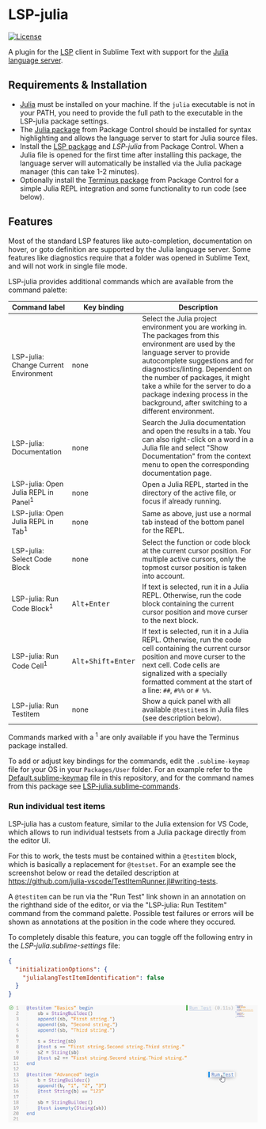 # LSP-julia

[![License](https://img.shields.io/github/license/sublimelsp/LSP-julia)](https://github.com/sublimelsp/LSP-julia/blob/master/LICENSE)

A plugin for the [LSP](https://packagecontrol.io/packages/LSP) client in Sublime Text with support for the [Julia language server](https://github.com/julia-vscode/LanguageServer.jl).

## Requirements & Installation

* [Julia](https://julialang.org/) must be installed on your machine.
  If the `julia` executable is not in your PATH, you need to provide the full path to the executable in the LSP-julia package settings.
* The [Julia package](https://packagecontrol.io/packages/Julia) from Package Control should be installed for syntax highlighting and allows the language server to start for Julia source files.
* Install the [LSP package](https://packagecontrol.io/packages/LSP) and *LSP-julia* from Package Control.
  When a Julia file is opened for the first time after installing this package, the language server will automatically be installed via the Julia package manager (this can take 1-2 minutes).
* Optionally install the [Terminus package](https://packagecontrol.io/packages/Terminus) from Package Control for a simple Julia REPL integration and some functionality to run code (see below).

## Features

Most of the standard LSP features like auto-completion, documentation on hover, or goto definition are supported by the Julia language server.
Some features like diagnostics require that a folder was opened in Sublime Text, and will not work in single file mode.

LSP-julia provides additional commands which are available from the command palette:

| Command label | Key binding | Description |
| ------------- | ----------- | ----------- |
| LSP-julia: Change Current Environment | none | Select the Julia project environment you are working in. The packages from this environment are used by the language server to provide autocomplete suggestions and for diagnostics/linting. Dependent on the number of packages, it might take a while for the server to do a package indexing process in the background, after switching to a different environment. |
| LSP-julia: Documentation | none | Search the Julia documentation and open the results in a tab. You can also right-click on a word in a Julia file and select "Show Documentation" from the context menu to open the corresponding documentation page. |
| LSP-julia: Open Julia REPL in Panel<sup>1</sup> | none | Open a Julia REPL, started in the directory of the active file, or focus if already running. |
| LSP-julia: Open Julia REPL in Tab<sup>1</sup> | none | Same as above, just use a normal tab instead of the bottom panel for the REPL. |
| LSP-julia: Select Code Block | none | Select the function or code block at the current cursor position. For multiple active cursors, only the topmost cursor position is taken into account. |
| LSP-julia: Run Code Block<sup>1</sup> | <kbd>Alt</kbd>+<kbd>Enter</kbd> | If text is selected, run it in a Julia REPL. Otherwise, run the code block containing the current cursor position and move curser to the next block. |
| LSP-julia: Run Code Cell<sup>1</sup> | <kbd>Alt</kbd>+<kbd>Shift</kbd>+<kbd>Enter</kbd> | If text is selected, run it in a Julia REPL. Otherwise, run the code cell containing the current cursor position and move curser to the next cell. Code cells are signalized with a specially formatted comment at the start of a line: `##`, `#%%` or `# %%`. |
| LSP-julia: Run Testitem | none | Show a quick panel with all available `@testitem`s in Julia files (see description below). |

Commands marked with a <sup>1</sup> are only available if you have the Terminus package installed.

To add or adjust key bindings for the commands, edit the `.sublime-keymap` file for your OS in your `Packages/User` folder.
For an example refer to the [Default.sublime-keymap](Default.sublime-keymap) file in this repository, and for the command names from this package see [LSP-julia.sublime-commands](LSP-julia.sublime-commands).

### Run individual test items

LSP-julia has a custom feature, similar to the Julia extension for VS Code, which allows to run individual testsets from a Julia package directly from the editor UI.

For this to work, the tests must be contained within a `@testitem` block, which is basically a replacement for `@testset`.
For an example see the screenshot below or read the detailed description at https://github.com/julia-vscode/TestItemRunner.jl#writing-tests.

A `@testitem` can be run via the "Run Test" link shown in an annotation on the righthand side of the editor, or via the "LSP-julia: Run Testitem" command from the command palette.
Possible test failures or errors will be shown as annotations at the position in the code where they occured.

To completely disable this feature, you can toggle off the following entry in the *LSP-julia.sublime-settings* file:
```json
{
  "initializationOptions": {
    "julialangTestItemIdentification": false
  }
}
```

![Testitem preview](img/testitem.png)
